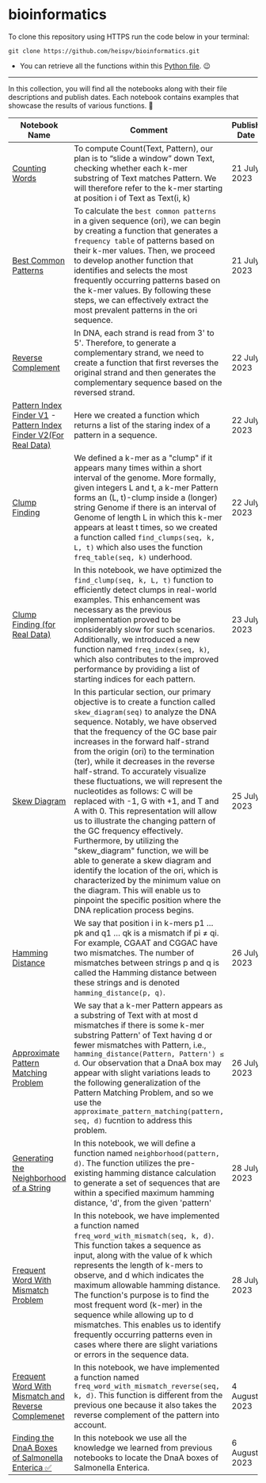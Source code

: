 # bioinformatics

To clone this repository using HTTPS run the code below in your terminal:
```
git clone https://github.com/heispv/bioinformatics.git
```

* You can retrieve all the functions within this [Python file](https://github.com/heispv/bioinformatics/blob/master/functions.py). :wink:
***
In this collection, you will find all the notebooks along with their file descriptions and publish dates. Each notebook contains examples that showcase the results of various functions. 🙂

| Notebook Name | Comment | Publish Date |
| ----- | ----- | ----- |
| [Counting Words](https://github.com/heispv/bioinformatics/blob/master/counting-words.ipynb) | To compute Count(Text, Pattern), our plan is to “slide a window” down Text, checking whether each k-mer substring of Text matches Pattern. We will therefore refer to the k-mer starting at position i of Text as Text(i, k) | 21 July 2023 |
| [Best Common Patterns](https://github.com/heispv/bioinformatics/blob/master/frequent-words-problem.ipynb) | To calculate the `best common patterns` in a given sequence (ori), we can begin by creating a function that generates a `frequency table` of patterns based on their k-mer values. Then, we proceed to develop another function that identifies and selects the most frequently occurring patterns based on the k-mer values. By following these steps, we can effectively extract the most prevalent patterns in the ori sequence. | 21 July 2023 |
| [Reverse Complement](https://github.com/heispv/bioinformatics/blob/master/reverse-complement.ipynb) | In DNA, each strand is read from 3' to 5'. Therefore, to generate a complementary strand, we need to create a function that first reverses the original strand and then generates the complementary sequence based on the reversed strand. | 22 July 2023 |
| [Pattern Index Finder V1](https://github.com/heispv/bioinformatics/blob/master/pattern-index.ipynb) - [Pattern Index Finder V2(For Real Data)](https://github.com/heispv/bioinformatics/blob/master/pattern-index-2.ipynb) | Here we created a function which returns a list of the staring index of a pattern in a sequence. | 22 July 2023 |
| [Clump Finding](https://github.com/heispv/bioinformatics/blob/master/clump-finding-real.ipynb) | We defined a k-mer as a "clump" if it appears many times within a short interval of the genome. More formally, given integers L and t, a k-mer Pattern forms an (L, t)-clump inside a (longer) string Genome if there is an interval of Genome of length L in which this k-mer appears at least t times, so we created a function called `find_clumps(seq, k, L, t)` which also uses the function `freq_table(seq, k)` underhood. | 22 July 2023 |
| [Clump Finding (for Real Data)](https://github.com/heispv/bioinformatics/blob/master/clump-finding.ipynb) | In this notebook, we have optimized the `find_clump(seq, k, L, t)` function to efficiently detect clumps in real-world examples. This enhancement was necessary as the previous implementation proved to be considerably slow for such scenarios. Additionally, we introduced a new function named `freq_index(seq, k)`, which also contributes to the improved performance by providing a list of starting indices for each pattern.   | 23 July 2023 |
| [Skew Diagram](https://github.com/heispv/bioinformatics/blob/master/skew-diagram.ipynb) | In this particular section, our primary objective is to create a function called `skew_diagram(seq)` to analyze the DNA sequence. Notably, we have observed that the frequency of the GC base pair increases in the forward half-strand from the origin (ori) to the termination (ter), while it decreases in the reverse half-strand. To accurately visualize these fluctuations, we will represent the nucleotides as follows: C will be replaced with -1, G with +1, and T and A with 0. This representation will allow us to illustrate the changing pattern of the GC frequency effectively. Furthermore, by utilizing the "skew_diagram" function, we will be able to generate a skew diagram and identify the location of the ori, which is characterized by the minimum value on the diagram. This will enable us to pinpoint the specific position where the DNA replication process begins. | 25 July 2023 |
| [Hamming Distance](https://github.com/heispv/bioinformatics/blob/master/hamming-distance.ipynb) | We say that position i in k-mers p1 … pk and q1 … qk is a mismatch if pi ≠ qi. For example, CGAAT and CGGAC have two mismatches. The number of mismatches between strings p and q is called the Hamming distance between these strings and is denoted `hamming_distance(p, q)`. | 26 July 2023 |
| [Approximate Pattern Matching Problem](https://github.com/heispv/bioinformatics/blob/master/approximate_pattern_matching_problem.ipynb) | We say that a k-mer Pattern appears as a substring of Text with at most d mismatches if there is some k-mer substring Pattern' of Text having d or fewer mismatches with Pattern, i.e., `hamming_distance(Pattern, Pattern') ≤ d`. Our observation that a DnaA box may appear with slight variations leads to the following generalization of the Pattern Matching Problem, and so we use the `approximate_pattern_matching(pattern, seq, d)` fucntion to address this problem. | 26 July 2023 |
| [Generating the Neighborhood of a String](https://github.com/heispv/bioinformatics/blob/master/neighborhood-of-a-string.ipynb) | In this notebook, we will define a function named `neighborhood(pattern, d)`. The function utilizes the pre-existing hamming distance calculation to generate a set of sequences that are within a specified maximum hamming distance, 'd', from the given 'pattern' | 28 July 2023 |
| [Frequent Word With Mismatch Problem](https://github.com/heispv/bioinformatics/blob/master/freq-word-with-mismatch.ipynb) | In this notebook, we have implemented a function named `freq_word_with_mismatch(seq, k, d)`. This function takes a sequence as input, along with the value of k which represents the length of k-mers to observe, and d which indicates the maximum allowable hamming distance. The function's purpose is to find the most frequent word (k-mer) in the sequence while allowing up to d mismatches. This enables us to identify frequently occurring patterns even in cases where there are slight variations or errors in the sequence data. | 28 July 2023 |
| [Frequent Word With Mismatch and Reverse Complemenet](https://github.com/heispv/bioinformatics/blob/master/freq-word-with-mismatch_and_reverse.ipynb) | In this notebook, we have implemented a function named `freq_word_with_mismatch_reverse(seq, k, d)`. This function is different from the previous one because it also takes the reverse complement of the pattern into account. | 4 August 2023 |
| [Finding the DnaA Boxes of Salmonella Enterica ✅](https://github.com/heispv/bioinformatics/blob/master/dnaa-salmonela-enterica.ipynb) | In this notebook we use all the knowledge we learned from previous notebooks to locate the DnaA boxes of Salmonella Enterica. | 6 August 2023 |
